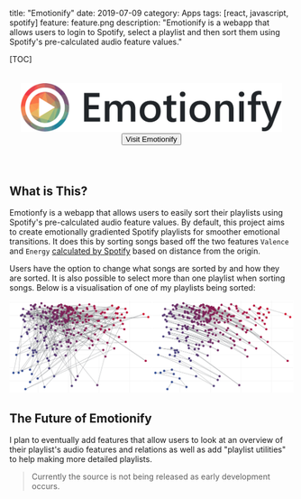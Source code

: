 title: "Emotionify"
date: 2019-07-09
category: Apps
tags: [react, javascript, spotify]
feature: feature.png
description: "Emotionify is a webapp that allows users to login to Spotify, select a playlist and then sort them using Spotify's pre-calculated audio feature values."

[TOC]

<div align="center" style="padding: 20px 20px 40px 20px">
    <img src="/post-assets/emotionify/emotionify-banner.png" alt="Emotionify Banner">
    <a href="https://emotionify.nitratine.net/"><button class="btn btn-outline-secondary" type="button">Visit Emotionify</button></a>
</div>

## What is This?
Emotionfy is a webapp that allows users to easily sort their playlists using Spotify's pre-calculated audio feature values. By default, this project aims to create emotionally gradiented Spotify playlists for smoother emotional transitions. It does this by sorting songs based off the two features `Valence` and `Energy` [calculated by Spotify](https://developer.spotify.com/documentation/web-api/reference/tracks/get-audio-features/) based on distance from the origin.

Users have the option to change what songs are sorted by and how they are sorted. It is also possible to select more than one playlist when sorting songs. Below is a visualisation of one of my playlists being sorted:

![Example Visulisation Sort of a Personal Playlist](/post-assets/emotionify/emotionify-sort-comparison.png)


## The Future of Emotionify
I plan to eventually add features that allow users to look at an overview of their playlist's audio features and relations as well as add "playlist utilities" to help making more detailed playlists.

> Currently the source is not being released as early development occurs.
